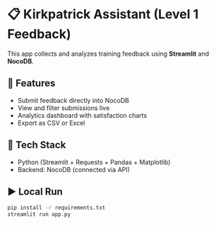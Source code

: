# 📋 Kirkpatrick Assistant (Level 1 Feedback)

This app collects and analyzes training feedback using **Streamlit** and **NocoDB**.

## 🚀 Features
- Submit feedback directly into NocoDB
- View and filter submissions live
- Analytics dashboard with satisfaction charts
- Export as CSV or Excel

## 🧰 Tech Stack
- Python (Streamlit + Requests + Pandas + Matplotlib)
- Backend: NocoDB (connected via API)

## ▶️ Local Run
```bash
pip install -r requirements.txt
streamlit run app.py
